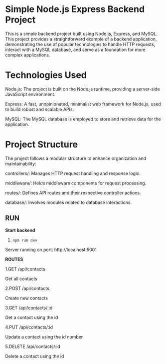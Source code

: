 # Simple Node.js Express Backend Project

This is a simple backend project built using Node.js, Express, and MySQL. This project provides a straightforward example of a backend application, demonstrating the use of popular technologies to handle HTTP requests, interact with a MySQL database, and serve as a foundation for more complex applications.

# Technologies Used

Node.js: The project is built on the Node.js runtime, providing a server-side JavaScript environment.

Express: A fast, unopinionated, minimalist web framework for Node.js, used to build robust and scalable APIs.

MySQL: The MySQL database is employed to store and retrieve data for the application.

# Project Structure

The project follows a modular structure to enhance organization and maintainability:

controllers/: Manages HTTP request handling and response logic.

middleware/: Holds middleware components for request processing.

routes/: Defines API routes and their respective controller actions.

database/: Involves modules related to database interactions.
 
 RUN
--------

**Start backend**
1. `npm run dev`

Server running on port: http://localhost:5001

**ROUTES**

1.GET   /api/contacts

  Get all contacts
  

2.POST  /api/contacts

  Create new contacts
  

3.GET  /api/contacts/:id

  Get a contact using the id
  

4.PUT  /api/contacts/:id

  Update a contact using the id number
  

5.DELETE  /api/contacts/:id

  Delete a contact using the id
